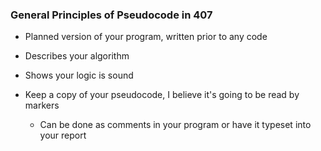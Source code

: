 ### General Principles of Pseudocode in 407
- Planned version of your program, written prior to any code
- Describes your algorithm
- Shows your logic is sound

- Keep a copy of your pseudocode, I believe it's going to be read by markers
	- Can be done as comments in your program or have it typeset into your report
